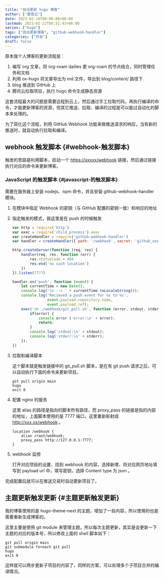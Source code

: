 ```yaml
---
title: "自动更新 hugo 博客"
author: ["夏南瓜"]
date: 2023-02-16T00:00:00+08:00
lastmod: 2023-02-22T09:51:43+08:00
series: ["hugo"]
tags: ["自动更新博客", "github-webhook-handler"]
categories: ["开发"]
draft: false
---
```


原本我个人博客的更新流程是：

1.  编写 org 文章，将 org-roam dailies 更 org-roam 的节点结合，同时管理任务和文档
2.  利用 ox-hugo 将文章导出为 md 文件，导出到 blog/content/ 路径下
3.  blog 推送到 GitHub 上
4.  腾讯云拉取项目，执行 hugo 命令生成静态资源

这套流程最大的问题是需要远程到云上，然后通过手工拉取代码，再执行编译的命令，才能更新博客的资源，但其它推送、拉取、编译的过程是可以能过自动化的脚本来处理的。

为了简化这个流程，利用 GitHub Webhook 功能来做推送请求的响应，当有新的推送时，就自动执行拉取和编译。


## webhook 触发脚本 {#webhook-触发脚本}

触发的思路是利用脚本，启动一个 <https://xxxxx/webhook> 链接，然后通过链接执行对应的命令来更新博客。


### JavaScript 的触发脚本 {#javascript-的触发脚本}

需要在服务器上安装 nodejs、npm 命令，并且安装 github-webhook-handler 模块。

1.  在模块中指定 Webhook 的密钥（与 GitHub 配置的密钥一致）和响应的地址
2.  指定触发的模式，我这里是在 push 的时候触发
    ```javascript
    var http = require('http')
    var exec = require('child_process').exec
    var createHandler = require('github-webhook-handler')
    var handler = createHandler({ path: '/webhook', secret: 'github_secret' })

    http.createServer(function (req, res) {
        handler(req, res, function (err) {
            res.statusCode = 404
            res.end('no such location')
        })
    }).listen(7777)

    handler.on('push', function (event) {
        let currentTime = new Date();
        console.log('\n --> ' + currentTime.toLocaleString());
        console.log('Recieved a push event for %s to %s',
                    event.payload.repository.name,
                    event.payload.ref);
        exec('sh ./webhook/git_pull.sh', function (error, stdout, stderr) {
            if(error) {
                console.error ('error:\n' + error);
                return;
            }
            console.log('stdout:\n' + stdout);
            console.log('stderr:\n' + stderr);
        });
    })
    ```

3.  拉取和编译脚本

    这个脚本就是触发链接中的 git_pull.sh 脚本，是在有 git push 请求之后，可以自动执行下面的命令来更新项目。
    ```shell
    git pull origin main
    hugo
    exit 0
    ```

4.  配置 nginx 的服务

    这里 alias 的路径是指向的脚本所有路径，而 proxy_pass 的链接是指的内部的地址，上面脚本使用的是 7777 端口，这里重新影射成 <http://xxx.xx/webhook> 。
    ```shell
    location /webhook {
        alias /root/webhook;
        proxy_pass http://127.0.0.1:7777;
    }
    ```

5.  webhook 监控

    打开对应项目的设置，找到 webhook 的内容，选择新增，将对应网页地址填写到 payload url 中，填写密钥，选择 Content type 为 json 。

完成配置后就可以在推送交易时自动更新项目了。


## 主题更新触发更新 {#主题更新触发更新}

我的博客使用的是 hugo-theme-next 的主题，增加了一些内容，所以使用的也是需要重新生成博客的。

这里主要是使用 git module 来管理主题，所以每次主题更新，其实是会更新一下主题的对应的版本号，所以修改上面的 shell 脚本如下：

```shell
git pull origin main
git submodule foreach git pull
hugo
exit 0
```

这样就可以两步更新子项目的内容了，同样的方案，可以处理多个子项目合并的编译情况。
